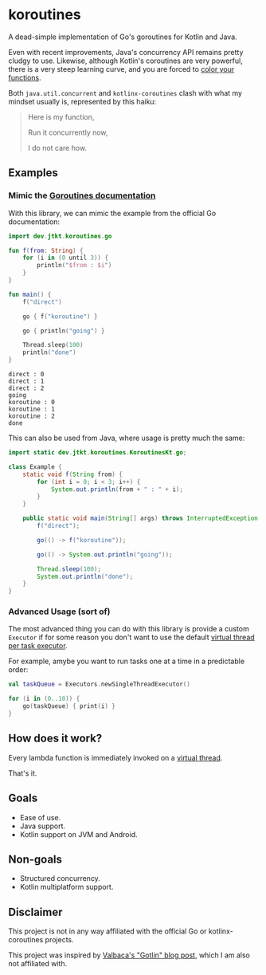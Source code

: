 # koroutines

A dead-simple implementation of Go's goroutines for Kotlin and Java.

Even with recent improvements, Java's concurrency API remains pretty cludgy to use.
Likewise, although Kotlin's coroutines are very powerful, there is a very steep learning curve, and you are forced
to [color your functions](https://journal.stuffwithstuff.com/2015/02/01/what-color-is-your-function/).

Both `java.util.concurrent` and `kotlinx-coroutines` clash with what my mindset usually is, represented by this haiku:
> Here is my function,
>
> Run it concurrently now,
>
> I do not care how.

## Examples

### Mimic the [Goroutines documentation](https://gobyexample.com/goroutines)

With this library, we can mimic the example from the official Go documentation:

```kotlin
import dev.jtkt.koroutines.go

fun f(from: String) {
    for (i in (0 until 3)) {
        println("$from : $i")
    }
}

fun main() {
    f("direct")

    go { f("koroutine") }

    go { println("going") }

    Thread.sleep(100)
    println("done")
}
```

```text
direct : 0
direct : 1
direct : 2
going
koroutine : 0
koroutine : 1
koroutine : 2
done
```

This can also be used from Java, where usage is pretty much the same:

```java
import static dev.jtkt.koroutines.KoroutinesKt.go;

class Example {
    static void f(String from) {
        for (int i = 0; i < 3; i++) {
            System.out.println(from + " : " + i);
        }
    }

    public static void main(String[] args) throws InterruptedException {
        f("direct");

        go(() -> f("koroutine"));

        go(() -> System.out.println("going"));

        Thread.sleep(100);
        System.out.println("done");
    }
}
```

### Advanced Usage (sort of)

The most advanced thing you can do with this library is provide a custom `Executor` if for some reason you don't want
to use the
default [virtual thread per task executor](https://docs.oracle.com/en/java/javase/21/docs/api/java.base/java/util/concurrent/Executors.html#newVirtualThreadPerTaskExecutor()).

For example, amybe you want to run tasks one at a time in a predictable order:
```kotlin
val taskQueue = Executors.newSingleThreadExecutor()

for (i in (0..10)) {
    go(taskQueue) { print(i) }
}
```

## How does it work?

Every lambda function is immediately invoked on a
[virtual thread](https://docs.oracle.com/en/java/javase/21/core/virtual-threads.html).

That's it.

## Goals
- Ease of use.
- Java support.
- Kotlin support on JVM and Android.

## Non-goals
- Structured concurrency.
- Kotlin multiplatform support.

## Disclaimer

This project is not in any way affiliated with the official Go or kotlinx-coroutines projects.

This project was inspired by [Valbaca's "Gotlin" blog post](https://valbaca.com/code/2023/04/26/gotlin.html), which I am
also not affiliated with.
